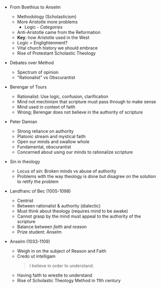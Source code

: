 ---
---

- From Boethius to Anselm
  - Methodology (Scholasticism)
  - More Aristotle more problems
    - Logic - _Categories_
  - Anti-Aristotle came from the Reformation
  - **Key**: how Aristotle used in the West
  - Logic = Englightenment?
  - Vital church history we should embrace
  - Rise of Protestant Scholastic Theology

- Debates over Method
  - Spectrum of opinion
  - "Rationalist" vs Obscurantist

- Berengar of Tours
  - Rationalist: Use logic, confusion, clarification
  - Mind not mechinism that scripture must pass through to make sense
  - Mind used in context of faith
  - Wrong; Berengar does not believe in the authority of scripture

- Peter Damian
  - Strong reliance on authority
  - Platonic stream and mystical faith
  - Open our minds and swallow whole
  - Fundamental, obscurantist
  - Concerned about using our minds to rationalize scripture

- Sin in theology
  - Locus of sin: Broken minds vs abuse of authority
  - Problems with the way theology is done but disagree on the solution to retify the problem

- Landfranc of Bec (1005-1098)
  - Centrist
  - Between rationalist & authority (dialectic)
  - Must think about theology (requires mind to be awake)
  - Cannot grasp by the mind must appeal to the authority of the scripture
  - Balance between _faith_ and _reason_
  - Prize student: Anselm

- Anselm (1033-1109)
  - Weigh in on the subject of Reason and Faith
  - Credo ut intelligam
    > I believe in order to understand.
  - Having faith to wrestle to understand
  - Rise of Scholastic Theology Method in 11th century

